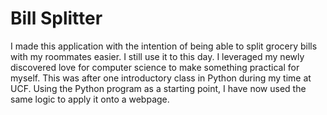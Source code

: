 # Bill Splitter
I made this application with the intention of being able to split grocery bills with my roommates easier. I still use it to this day. I leveraged my newly discovered love for computer science to make something practical for myself. This was after one introductory class in Python during my time at UCF. Using the Python program as a starting point, I have now used the same logic to apply it onto a webpage.
